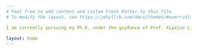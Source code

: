 ```yaml
---
# Feel free to add content and custom Front Matter to this file.
# To modify the layout, see https://jekyllrb.com/docs/themes/#overriding-theme-defaults

I am currently pursuing my Ph.D. under the guidance of Prof. Xiaojun Lin and Prof. Nicolo Michelusi in the Electrical and Computer Engineering Department of Purdue University. My research interests include Wireless Communication and Machine Learning. Previously I was a Bachel

layout: home
---
```

